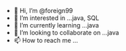 - 👋 Hi, I’m @foreign99
- 👀 I’m interested in ...java, SQL
- 🌱 I’m currently learning ...java
- 💞️ I’m looking to collaborate on ...java
- 📫 How to reach me ...

<!---
foreign99/foreign99 is a ✨ special ✨ repository because its `README.md` (this file) appears on your GitHub profile.
You can click the Preview link to take a look at your changes.
--->
